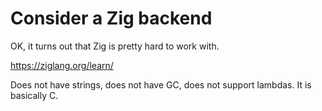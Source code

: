 # Consider a Zig backend

OK, it turns out that Zig is pretty hard to work with.

https://ziglang.org/learn/

Does not have strings, does not have GC, does not support lambdas.
It is basically C.
